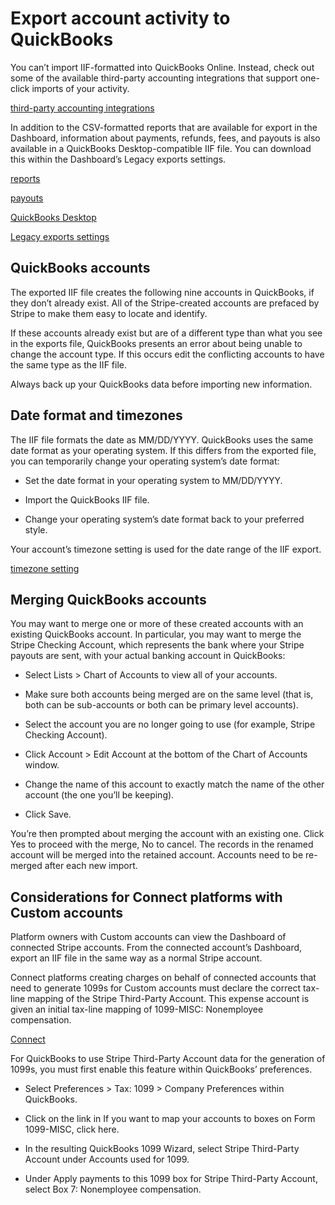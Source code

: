 # Export account activity to QuickBooks

You can’t import IIF-formatted into QuickBooks Online. Instead, check out some of the available third-party accounting integrations that support one-click imports of your activity.

[third-party accounting integrations](https://stripe.partners/?f_category=accounting)

In addition to the CSV-formatted reports that are available for export in the Dashboard, information about payments, refunds, fees, and payouts is also available in a QuickBooks Desktop-compatible IIF file. You can download this within the Dashboard’s Legacy exports settings.

[reports](/reports)

[payouts](/payouts)

[QuickBooks Desktop](http://quickbooks.intuit.com/)

[Legacy exports settings](https://dashboard.stripe.com/account/legacy_exports)

## QuickBooks accounts

The exported IIF file creates the following nine accounts in QuickBooks, if they don’t already exist. All of the Stripe-created accounts are prefaced by Stripe to make them easy to locate and identify.

If these accounts already exist but are of a different type than what you see in the exports file, QuickBooks presents an error about being unable to change the account type. If this occurs edit the conflicting accounts to have the same type as the IIF file.

Always back up your QuickBooks data before importing new information.

## Date format and timezones

The IIF file formats the date as MM/DD/YYYY. QuickBooks uses the same date format as your operating system. If this differs from the exported file, you can temporarily change your operating system’s date format:

- Set the date format in your operating system to MM/DD/YYYY.

- Import the QuickBooks IIF file.

- Change your operating system’s date format back to your preferred style.

Your account’s timezone setting is used for the date range of the IIF export.

[timezone setting](https://dashboard.stripe.com/settings/account)

## Merging QuickBooks accounts

You may want to merge one or more of these created accounts with an existing QuickBooks account. In particular, you may want to merge the Stripe Checking Account, which represents the bank where your Stripe payouts are sent, with your actual banking account in QuickBooks:

- Select Lists > Chart of Accounts to view all of your accounts.

- Make sure both accounts being merged are on the same level (that is, both can be sub-accounts or both can be primary level accounts).

- Select the account you are no longer going to use (for example, Stripe Checking Account).

- Click Account > Edit Account at the bottom of the Chart of Accounts window.

- Change the name of this account to exactly match the name of the other account (the one you’ll be keeping).

- Click Save.

You’re then prompted about merging the account with an existing one. Click Yes to proceed with the merge, No to cancel. The records in the renamed account will be merged into the retained account. Accounts need to be re-merged after each new import.

## Considerations for Connect platforms with Custom accounts

Platform owners with Custom accounts can view the Dashboard of connected Stripe accounts. From the connected account’s Dashboard, export an IIF file in the same way as a normal Stripe account.

Connect platforms creating charges on behalf of connected accounts that need to generate 1099s for Custom accounts must declare the correct tax-line mapping of the Stripe Third-Party Account. This expense account is given an initial tax-line mapping of 1099-MISC: Nonemployee compensation.

[Connect](/connect)

For QuickBooks to use Stripe Third-Party Account data for the generation of 1099s, you must first enable this feature within QuickBooks’ preferences.

- Select Preferences > Tax: 1099 > Company Preferences within QuickBooks.

- Click on the link in If you want to map your accounts to boxes on Form 1099-MISC, click here.

- In the resulting QuickBooks 1099 Wizard, select Stripe Third-Party Account under Accounts used for 1099.

- Under Apply payments to this 1099 box for Stripe Third-Party Account, select Box 7: Nonemployee compensation.
